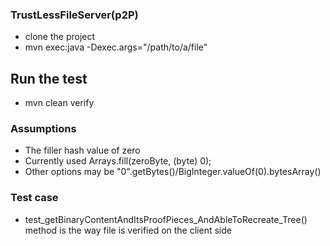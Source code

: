 
  ###  TrustLessFileServer(p2P)
  
   - clone the project
   - mvn exec:java -Dexec.args="/path/to/a/file"
   
  ## Run the test
    
   - mvn clean verify
   
  ###  Assumptions
  
   - The filler hash value of zero 
   - Currently used  Arrays.fill(zeroByte, (byte) 0);
   - Other options may be "0".getBytes()/BigInteger.valueOf(0).bytesArray()
   
  ### Test case
  
   - test_getBinaryContentAndItsProofPieces_AndAbleToRecreate_Tree() method is the way file is verified on the client side
  
    
    
  
